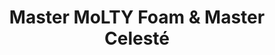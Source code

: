 ---
title: "Master MoLTY Foam & Master Celesté"
url: /karachi/master-molty-foam-and-master-celeste/
shop: shop
---